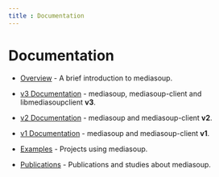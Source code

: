 ```yaml
---
title : Documentation
---
```



# Documentation

<div markdown="1">

* [Overview](/documentation/overview/) - A brief introduction to mediasoup.

* [v3 Documentation](/documentation/v3/) - mediasoup, mediasoup-client and libmediasoupclient **v3**.

* [v2 Documentation](/documentation/v2/) - mediasoup and mediasoup-client **v2**.

* [v1 Documentation](/documentation/v1/) - mediasoup and mediasoup-client **v1**.

* [Examples](/documentation/examples/) - Projects using mediasoup.

* [Publications](/documentation/publications/) - Publications and studies about mediasoup.

</div>
